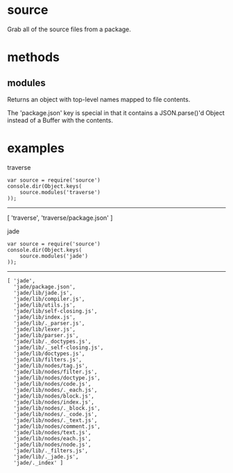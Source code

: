 source
======

Grab all of the source files from a package.

methods
=======

modules
-------

Returns an object with top-level names mapped to file contents.

The 'package.json' key is special in that it contains a JSON.parse()'d Object
instead of a Buffer with the contents.

examples
========

traverse
    
    var source = require('source')
    console.dir(Object.keys(
        source.modules('traverse')
    ));

*** 
   [ 'traverse', 'traverse/package.json' ]

jade
    
    var source = require('source')
    console.dir(Object.keys(
        source.modules('jade')
    ));

*** 
    [ 'jade',
      'jade/package.json',
      'jade/lib/jade.js',
      'jade/lib/compiler.js',
      'jade/lib/utils.js',
      'jade/lib/self-closing.js',
      'jade/lib/index.js',
      'jade/lib/._parser.js',
      'jade/lib/lexer.js',
      'jade/lib/parser.js',
      'jade/lib/._doctypes.js',
      'jade/lib/._self-closing.js',
      'jade/lib/doctypes.js',
      'jade/lib/filters.js',
      'jade/lib/nodes/tag.js',
      'jade/lib/nodes/filter.js',
      'jade/lib/nodes/doctype.js',
      'jade/lib/nodes/code.js',
      'jade/lib/nodes/._each.js',
      'jade/lib/nodes/block.js',
      'jade/lib/nodes/index.js',
      'jade/lib/nodes/._block.js',
      'jade/lib/nodes/._code.js',
      'jade/lib/nodes/._text.js',
      'jade/lib/nodes/comment.js',
      'jade/lib/nodes/text.js',
      'jade/lib/nodes/each.js',
      'jade/lib/nodes/node.js',
      'jade/lib/._filters.js',
      'jade/lib/._jade.js',
      'jade/._index' ]
